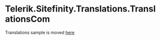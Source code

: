 # Telerik.Sitefinity.Translations.TranslationsCom

Translations sample is moved [here](https://github.com/Sitefinity-SDK/translations-com)
